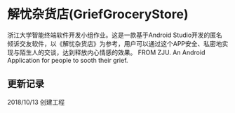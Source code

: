 # 解忧杂货店(GriefGroceryStore)
浙江大学智能终端软件开发小组作业。这是一款基于Android Studio开发的匿名倾诉交友软件，以《解忧杂货店》为参考，用户可以通过这个APP安全、私密地实现与陌生人的交谈，达到释放内心情感的效果。
FROM ZJU. An Android Application for people to sooth their grief.

## 更新记录
2018/10/13 创建工程
